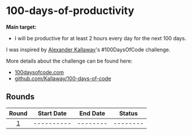 # 100-days-of-productivity

**Main target:**

- I will be productive for at least 2 hours every day for the next 100 days.

I was inspired by [Alexander Kallaway](https://github.com/Kallaway)'s #100DaysOfCode challenge.

More details about the challenge can be found here:

- [100daysofcode.com](http://100daysofcode.com/)
- [github.com/Kallaway/100-days-of-code](https://github.com/Kallaway/100-days-of-code)

## Rounds

|         Round          | Start Date | End Date |  Status  |
| :--------------------: | :--------: | :------: | :------: |
| [1](Round-1/README.md) | ---------- | -------- | -------- |
